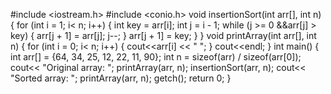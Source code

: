 #include <iostream.h> #include <conio.h> void insertionSort(int arr[], int n) { for (int i = 1; i< n; i++) { int key = arr[i]; int j = i - 1; while (j >= 0 &&arr[j] > key) { arr[j + 1] = arr[j]; j--; } arr[j + 1] = key; } } void printArray(int arr[], int n) { for (int i = 0; i< n; i++) { cout<<arr[i] << " "; } cout<<endl; } int main() { int arr[] = {64, 34, 25, 12, 22, 11, 90}; int n = sizeof(arr) / sizeof(arr[0]); cout<< "Original array: "; printArray(arr, n); insertionSort(arr, n); cout<< "Sorted array: "; printArray(arr, n); getch(); return 0; } 
